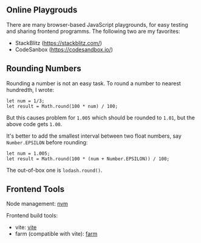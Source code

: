 Online Playgrouds
----
There are many browser-based JavaScript playgrounds, for easy testing and sharing frontend programms.
The following two are my favorites:
- StackBlitz (https://stackblitz.com/)
- CodeSanbox (https://codesandbox.io/)

Rounding Numbers
----
Rounding a number is not an easy task. To round a number to nearest hundredth, I wrote:
```
let num = 1/3;
let result = Math.round(100 * num) / 100;
```
But this causes problem for `1.005` which should be rounded to `1.01`, but the above code gets `1.00`.

It's better to add the smallest interval between two float numbers, say `Number.EPSILON` before rounding:
```
let num = 1.005;
let result = Math.round(100 * (num + Number.EPSILON)) / 100;
```

The out-of-box one is `lodash.round()`.


Frontend Tools
---
Node management: [nvm](https://github.com/nvm-sh/nvm)

Frontend build tools:
- vite: [vite](https://vitejs.dev/)
- farm (compatible with vite): [farm](https://farm-fe.github.io/)